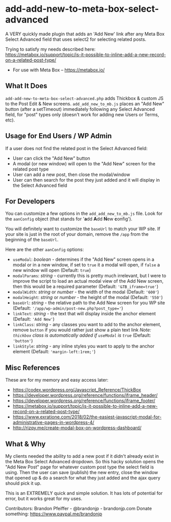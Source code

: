 # add-add-new-to-meta-box-select-advanced
A VERY quickly made plugin that adds an 'Add New' link after any Meta Box Select Advanced field that uses select2 for selecting related posts.

Trying to satisfy my needs described here: https://metabox.io/support/topic/is-it-possible-to-inline-add-a-new-record-on-a-related-post-type/

* For use with Meta Box – https://metabox.io/


## What It Does
`add-add-new-to-meta-box-select-advanced.php` adds Thickbox & custom JS to the Post Edit & New screens.
`add_add_new_to_mb.js` places an "Add New" button (after a setTimeout) immediately following any Select Advanced field, for "post" types only (doesn't work for adding new Users or Terms, etc).


## Usage for End Users / WP Admin
If a user does not find the related post in the Select Advanced field:

  * User can click the "Add New" button
  * A modal (or new window) will open to the "Add New" screen for the related post type
  * User can add a new post, then close the modal/window
  * User can then search for the post they just added and it will display in the Select Advanced field


## For Developers
You can customize a few options in the `add_add_new_to_mb.js` file. Look for the `aanConfig` object (that stands for '**a**dd **A**dd **N**ew **c**onfig').

You will definitely want to customize the `baseUrl` to match your WP site. If your site is just in the root of your domain, remove the `/app` from the beginning of the `baseUrl`. 

Here are the other `aanConfig` options:
  * `useModal`: _boolean_ - determines if the "Add New" screen opens in a modal or in a new window, if set to `true` it a modal will open, if `false` a new window will open (Default: `true`)
  * `modalParams`: _string_ - currently this is pretty much irrelevant, but I were to improve the script to load an actual modal view of the Add New screen, then this would be a required parameter (Default: `'&TB_iframe=true'`)
  * `modalWidth`: _string_ or _number_ - the width of the modal (Default: `'600'`)
  * `modalHeight`: _string_ or _number_ - the height of the modal (Default: `'550'`)
  * `baseUrl`: _string_ - the relative path to the Add New screen for you WP site (Default: `'/app/wp-admin/post-new.php?post_type='`)
  * `linkText`: _string_ - the text that will display inside the anchor element (Default: `'Add New'`)
  * `linkClass`: _string_ - any classes you want to add to the anchor element, remove `button` if you would rather just show a plain text link *Note: `thickbox` class is automatically added if `useModal` is `true`* (Default: `'button'`)
  * `linkStyle`: _string_ - any inline styles you want to apply to the anchor element (Default: `'margin-left:1rem;'`)


## Misc References
These are for my memory and easy access later:
  * https://codex.wordpress.org/Javascript_Reference/ThickBox
  * https://developer.wordpress.org/reference/functions/iframe_header/
  * https://developer.wordpress.org/reference/functions/iframe_footer/
  * https://metabox.io/support/topic/is-it-possible-to-inline-add-a-new-record-on-a-related-post-type/
  * https://www.exratione.com/2018/02/the-easiest-javascript-modal-for-administrative-pages-in-wordpress-4/
  * http://rizqy.me/create-modal-box-on-wordpress-dashboard/



## What & Why
My clients needed the ability to add a new post if it didn't already exist in the Meta Box Select Advanced dropdown. So this hacky solution opens the "Add New Post" page for whatever custom post type the select field is using. Then the user can save (publish) the new entry, close the window that opened up & do a search for what they just added and the ajax query should pick it up. 

This is an EXTREMELY quick and simple solution. It has lots of potential for error, but it works great for my uses. 

Contributors: Brandon Pfeiffer - @brandonjp - brandonjp.com
Donate something: https://www.paypal.me/brandonjp
